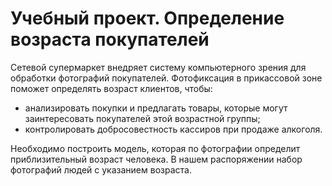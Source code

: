 # Учебный проект. Определение возраста покупателей

Сетевой супермаркет внедряет систему компьютерного зрения для обработки фотографий покупателей. Фотофиксация в прикассовой зоне поможет определять возраст клиентов, чтобы:

* анализировать покупки и предлагать товары, которые могут заинтересовать покупателей этой возрастной группы;
* контролировать добросовестность кассиров при продаже алкоголя.

Необходимо построить модель, которая по фотографии определит приблизительный возраст человека. В нашем распоряжении набор фотографий людей с указанием возраста.
